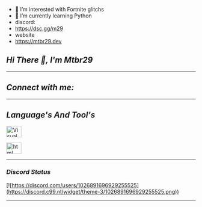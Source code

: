 
- 👀 I’m interested with Fortnite glitchs
- 🌱 I’m currently learning Python
- discord:
- https://dsc.gg/m29
- website
- https://mtbr29.dev
<!---
mtbr29/mtbr29 is a ✨ special ✨ repository because its `README.md` (this file) appears on your GitHub profile.
You can click the Preview link to take a look at your changes.
--->

## ***Hi There 👋, I'm Mtbr29***

---

## ***Connect with me:***


---

## ***Language's And Tool's***

<a href="https://code.visualstudio.com/" target="blank"><img align="center" src="https://cdn.jsdelivr.net/gh/devicons/devicon/icons/vscode/vscode-original.svg" alt="Visual Studio Code" height="30" width="40" /></a>
</p>
<a href="https://mtbr29.dev/" target="blank"><img align="center" src="https://th.bing.com/th?id=OSK.e5a42430931633d5f559fb3fdaf28ec9&w=46&h=46&c=11&rs=1&qlt=80&o=6&dpr=1.3&pid=SANGAM" alt="html" height="30" width="40" /></a>
</p>

---------------

### ***Discord Status***

[![https://discord.com/users/1026891696929255525](https://discord.c99.nl/widget/theme-3/1026891696929255525.png))

---------------

